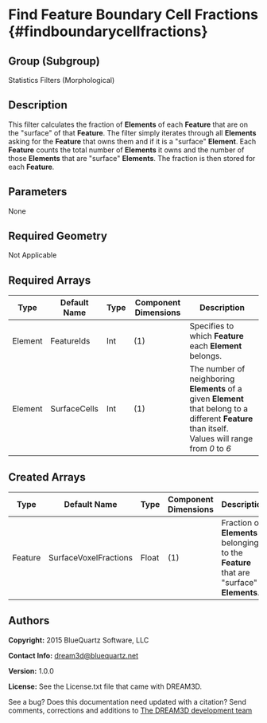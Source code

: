 Find Feature Boundary Cell Fractions {#findboundarycellfractions}
======

## Group (Subgroup) ##
Statistics Filters (Morphological)

## Description ##
This filter calculates the fraction of **Elements** of each **Feature** that are on the "surface" of that **Feature**.  The filter simply iterates through all **Elements** asking for the **Feature** that owns them and if it is a "surface" **Element**.  Each **Feature** counts the total number of **Elements** it owns and the number of those **Elements** that are "surface" **Elements**.  The fraction is then stored for each **Feature**.

## Parameters ##
None

## Required Geometry ##
Not Applicable

## Required Arrays ##

| Type | Default Name | Type | Component Dimensions | Description |
|------|--------------|-------------|---------|-----|
| Element | FeatureIds | Int | (1) | Specifies to which **Feature** each **Element** belongs. |
| Element | SurfaceCells | Int | (1) | The number of neighboring **Elements** of a given **Element** that belong to a different **Feature** than itself. Values will range from *0* to *6* |

## Created Arrays ##
| Type | Default Name | Type | Component Dimensions | Description |
|------|--------------|-------------|---------|-----|
| Feature | SurfaceVoxelFractions | Float | (1) | Fraction of **Elements** belonging to the **Feature** that are "surface" **Elements**. |  |

## Authors ##

**Copyright:** 2015 BlueQuartz Software, LLC

**Contact Info:** dream3d@bluequartz.net

**Version:** 1.0.0

**License:**  See the License.txt file that came with DREAM3D.




See a bug? Does this documentation need updated with a citation? Send comments, corrections and additions to [The DREAM3D development team](mailto:dream3d@bluequartz.net?subject=Documentation%20Correction)

